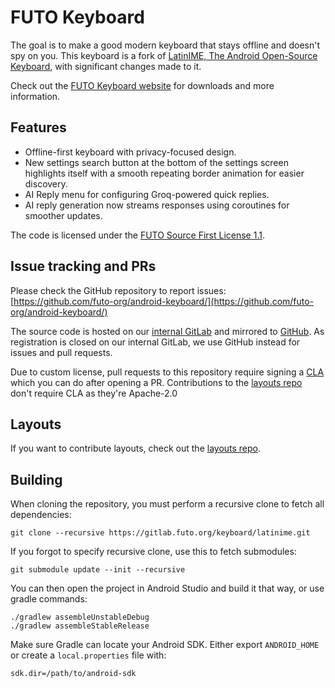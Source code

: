 # FUTO Keyboard

The goal is to make a good modern keyboard that stays offline and doesn't spy on you. This keyboard is a fork of [LatinIME, The Android Open-Source Keyboard](https://android.googlesource.com/platform/packages/inputmethods/LatinIME), with significant changes made to it.

Check out the [FUTO Keyboard website](https://keyboard.futo.org/) for downloads and more information.

## Features

- Offline-first keyboard with privacy-focused design.
- New settings search button at the bottom of the settings screen highlights itself with a smooth repeating border animation for easier discovery.
- AI Reply menu for configuring Groq-powered quick replies.
- AI reply generation now streams responses using coroutines for smoother updates.

The code is licensed under the [FUTO Source First License 1.1](LICENSE.md).

## Issue tracking and PRs

Please check the GitHub repository to report issues: [https://github.com/futo-org/android-keyboard/](https://github.com/futo-org/android-keyboard/)

The source code is hosted on our [internal GitLab](https://gitlab.futo.org/keyboard/latinime) and mirrored to [GitHub](https://github.com/futo-org/android-keyboard/). As registration is closed on our internal GitLab, we use GitHub instead for issues and pull requests.

Due to custom license, pull requests to this repository require signing a [CLA](https://cla.futo.org/) which you can do after opening a PR. Contributions to the [layouts repo](https://github.com/futo-org/futo-keyboard-layouts) don't require CLA as they're Apache-2.0

## Layouts

If you want to contribute layouts, check out the [layouts repo](https://github.com/futo-org/futo-keyboard-layouts).

## Building

When cloning the repository, you must perform a recursive clone to fetch all dependencies:
```
git clone --recursive https://gitlab.futo.org/keyboard/latinime.git
```

If you forgot to specify recursive clone, use this to fetch submodules:
```
git submodule update --init --recursive
```

You can then open the project in Android Studio and build it that way, or use gradle commands:
```
./gradlew assembleUnstableDebug
./gradlew assembleStableRelease
```

Make sure Gradle can locate your Android SDK. Either export `ANDROID_HOME`
or create a `local.properties` file with:

```
sdk.dir=/path/to/android-sdk
```